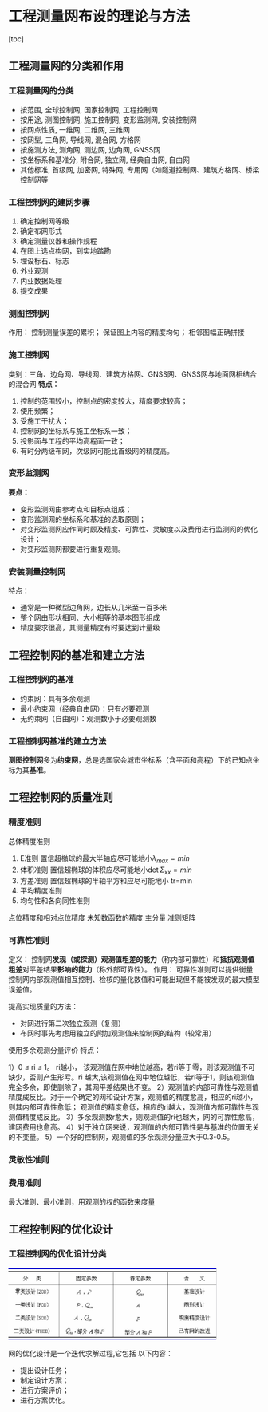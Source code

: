 # 工程测量网布设的理论与方法

[toc]

## 工程测量网的分类和作用

### 工程测量网的分类

* 按范围, 全球控制网, 国家控制网, 工程控制网
* 按用途, 测图控制网, 施工控制网, 变形监测网, 安装控制网
* 按网点性质, 一维网, 二维网, 三维网
* 按网型, 三角网, 导线网, 混合网, 方格网
* 按施测方法, 测角网, 测边网, 边角网, GNSS网
* 按坐标系和基准分, 附合网, 独立网, 经典自由网, 自由网
* 其他标准, 首级网, 加密网, 特殊网, 专用网（如隧道控制网、建筑方格网、桥梁控制网等

### 工程控制网的建网步骤

1. 确定控制网等级
2. 确定布网形式
3. 确定测量仪器和操作规程
4. 在图上选点构网，到实地踏勘
5. 埋设标石、标志
6. 外业观测
7. 内业数据处理
8. 提交成果

### 测图控制网

作用：
控制测量误差的累积；
保证图上内容的精度均匀；
相邻图幅正确拼接

### 施工控制网

类别：三角、边角网、导线网、建筑方格网、GNSS网、GNSS网与地面网相结合的混合网
**特点：**

1. 控制的范围较小，控制点的密度较大，精度要求较高；
2. 使用频繁；
3. 受施工干扰大；
4. 控制网的坐标系与施工坐标系一致；
5. 投影面与工程的平均高程面一致；
6. 有时分两级布网，次级网可能比首级网的精度高。

### 变形监测网

**要点：**

* 变形监测网由参考点和目标点组成；
* 变形监测网的坐标系和基准的选取原则；
* 对变形监测网应作同时顾及精度、可靠性、灵敏度以及费用进行监测网的优化设计；
* 对变形监测网都要进行重复观测。

### 安装测量控制网

特点：

* 通常是一种微型边角网，边长从几米至一百多米
* 整个网由形状相同、大小相等的基本图形组成
* 精度要求很高，其测量精度有时要达到计量级

## 工程控制网的基准和建立方法

### 工程控制网的基准

* 约束网：具有多余观测
* 最小约束网（经典自由网）：只有必要观测
* 无约束网（自由网）：观测数小于必要观测数

### 工程控制网基准的建立方法

**测图控制网**多为**约束网**，总是选国家会城市坐标系（含平面和高程）下的已知点坐标为其**基准**。

## 工程控制网的质量准则

### 精度准则

总体精度准则

1. E准则 置信超椭球的最大半轴应尽可能地小$\lambda_{max}=min$
2. 体积准则 置信超椭球的体积应尽可能地小$\det \Sigma_{xx}=min$
3. 方差准则 置信超椭球的半轴平方和应尽可能地小 tr=min
4. 平均精度准则
5. 均匀性和各向同性准则

点位精度和相对点位精度
未知数函数的精度
主分量
准则矩阵

### 可靠性准则

定义：
控制网**发现（或探测）**观测值**粗差的能力**（称内部可靠性）和**抵抗观测值粗差**对平差结果**影响的能力**（称外部可靠性）。
作用：
可靠性准则可以提供衡量控制网内部观测值相互控制、检核的量化数值和可能出现但不能被发现的最大模型误差值。

提高实现质量的方法：

* 对网进行第二次独立观测（复测）
* 布网时事先考虑用独立的附加观测值来控制网的结构（较常用）

使用多余观测分量评价
特点：

1）0 ≤ ri ≤ 1。 ri越小， 该观测值在网中地位越高，若ri等于零，则该观测值不可缺少，否则产生形亏。ri 越大,该观测值在网中地位越低，若ri等于1，则该观测值完全多余，即使删除了，其网平差结果也不变。
2）观测值的内部可靠性与观测值精度成反比。对于一个确定的网和设计方案，观测值的精度愈高，相应的ri越小，则其内部可靠性愈低； 观测值的精度愈低，相应的ri越大，观测值内部可靠性与观测值精度成反比。
3）多余观测数r愈大，则观测值的ri也越大，网的可靠性愈高，建网费用也愈高。
4）对于独立网来说，观测值的内部可靠性是与基准的位置无关的不变量。
5）一个好的控制网，观测值的多余观测分量应大于0.3-0.5。

### 灵敏性准则

### 费用准则

最大准则、最小准则，用观测的权的函数来度量

## 工程控制网的优化设计

### 工程控制网的优化设计分类

![分类](images/2022-05-25-16-54-51.png)

网的优化设计是一个迭代求解过程,它包括
以下内容：

* 提出设计任务；
* 制定设计方案；
* 进行方案评价；
* 进行方案优化。
